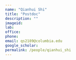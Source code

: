 ```yaml
---
name: "Qianhui Shi"
title: "Postdoc"
description: ""
imageid:
lab:
office:
phone:
email: qs2189@columbia.edu
google_scholar:
permalink: /people/qianhui_shi
---
```

